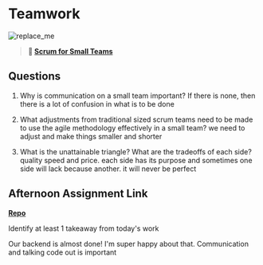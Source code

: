 # Teamwork

![replace_me](https://codeworks.blob.core.windows.net/public/assets/img/illustrations/placeholder.svg)

> **📖 [Scrum for Small Teams](https://codeworksacademy.com/fs-student-guide/resources/wk8-9/02-Scrum-For-Small-Teams)**

## Questions

1. Why is communication on a small team important?
If there is none, then there is a lot of confusion in what is to be done

2. What adjustments from traditional sized scrum teams need to be made to use the agile methodology effectively in a small team?
we need to adjust and make things smaller and shorter

3. What is the unattainable triangle? What are the tradeoffs of each side?
quality speed and price. each side has its purpose and sometimes one side will lack because another. it will never be perfect

## Afternoon Assignment Link

**[Repo](https://github.com/autumnlay/<ASSIGNMENT_REPO>)**

Identify at least 1 takeaway from today's work

Our backend is almost done! I'm super happy about that. Communication and talking code out is important